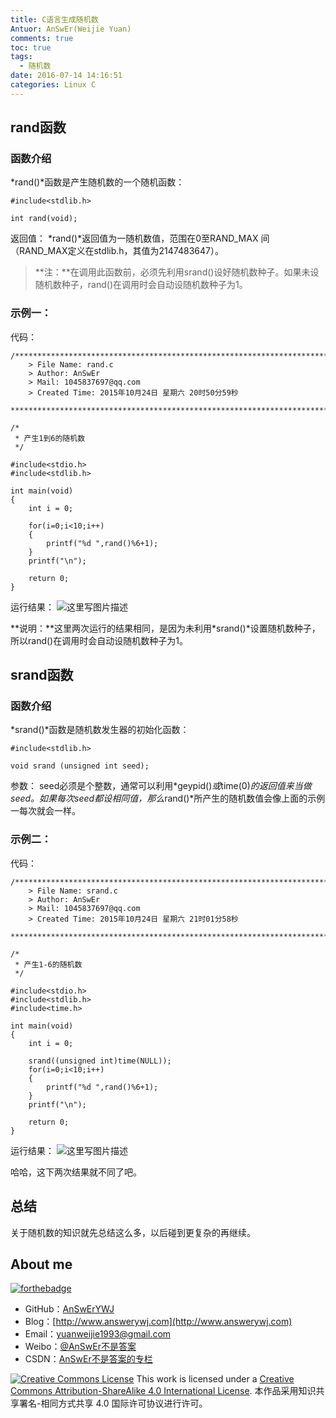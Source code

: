 ```yaml
---
title: C语言生成随机数
Antuor: AnSwEr(Weijie Yuan)
comments: true
toc: true
tags:
  - 随机数
date: 2016-07-14 14:16:51
categories: Linux C
---
```


## rand函数

### 函数介绍
*rand()*函数是产生随机数的一个随机函数：
```
#include<stdlib.h>

int rand(void);
```
返回值：
*rand()*返回值为一随机数值，范围在0至RAND_MAX 间（RAND_MAX定义在stdlib.h，其值为2147483647）。

>**注：**在调用此函数前，必须先利用srand()设好随机数种子。如果未设随机数种子，rand()在调用时会自动设随机数种子为1。

### 示例一：
代码：
```
/*************************************************************************
	> File Name: rand.c
	> Author: AnSwEr
	> Mail: 1045837697@qq.com
	> Created Time: 2015年10月24日 星期六 20时50分59秒
 ************************************************************************/

/*
 * 产生1到6的随机数
 */

#include<stdio.h>
#include<stdlib.h>

int main(void)
{
    int i = 0;

    for(i=0;i<10;i++)
    {
        printf("%d ",rand()%6+1);
    }
    printf("\n");

    return 0;
}
```

运行结果：
![这里写图片描述](http://img.blog.csdn.net/20151024205732527)

**说明：**这里两次运行的结果相同，是因为未利用*srand()*设置随机数种子，所以rand()在调用时会自动设随机数种子为1。

## srand函数
### 函数介绍
*srand()*函数是随机数发生器的初始化函数：
```
#include<stdlib.h>

void srand (unsigned int seed);
```
参数：
seed必须是个整数，通常可以利用*geypid()*或*time(0)*的返回值来当做seed。如果每次seed都设相同值，那么*rand()*所产生的随机数值会像上面的示例一每次就会一样。

### 示例二：
代码：
```
/*************************************************************************
	> File Name: srand.c
	> Author: AnSwEr
	> Mail: 1045837697@qq.com
	> Created Time: 2015年10月24日 星期六 21时01分58秒
 ************************************************************************/

/*
 * 产生1-6的随机数
 */

#include<stdio.h>
#include<stdlib.h>
#include<time.h>

int main(void)
{
    int i = 0;

    srand((unsigned int)time(NULL));
    for(i=0;i<10;i++)
    {
        printf("%d ",rand()%6+1);
    }
    printf("\n");

    return 0;
}
```

运行结果：
![这里写图片描述](http://img.blog.csdn.net/20151024210616461)

哈哈，这下两次结果就不同了吧。

## 总结
关于随机数的知识就先总结这么多，以后碰到更复杂的再继续。

## About me
[![forthebadge](http://forthebadge.com/images/badges/ages-20-30.svg)](http://forthebadge.com)
- GitHub：[AnSwErYWJ](https://github.com/AnSwErYWJ)
- Blog：[http://www.answerywj.com](http://www.answerywj.com)
- Email：[yuanweijie1993@gmail.com](https://mail.google.com)
- Weibo：[@AnSwEr不是答案](http://weibo.com/1783591593)
- CSDN：[AnSwEr不是答案的专栏](http://blog.csdn.net/u011192270)

<a rel="license" href="http://creativecommons.org/licenses/by-sa/4.0/"><img alt="Creative Commons License" style="border-width:0" src="https://i.creativecommons.org/l/by-sa/4.0/88x31.png" /></a> This work is licensed under a <a rel="license" href="http://creativecommons.org/licenses/by-sa/4.0/">Creative Commons Attribution-ShareAlike 4.0 International License</a>.
本作品采用知识共享署名-相同方式共享 4.0 国际许可协议进行许可。

